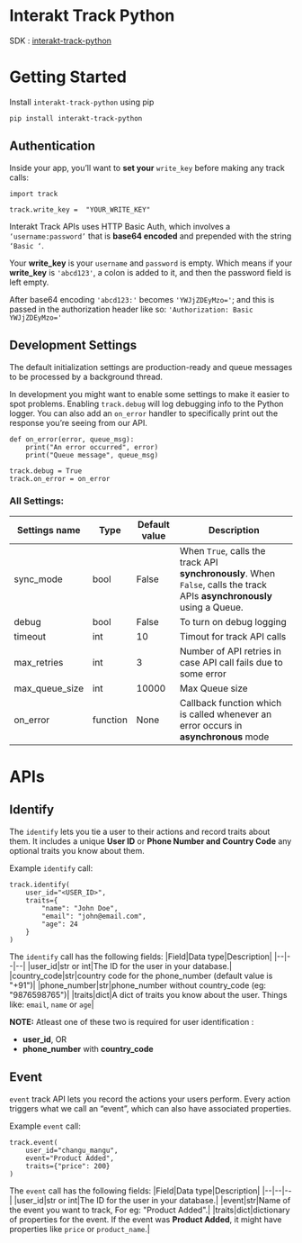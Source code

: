 # Interakt Track Python
SDK : [interakt-track-python](https://pypi.org/project/interakt-track-python/)

# Getting Started

Install `interakt-track-python` using pip

    pip install interakt-track-python
    
## Authentication
Inside your app, you’ll want to **set your** `write_key` before making any track calls:
```
import track

track.write_key =  "YOUR_WRITE_KEY"
```
Interakt Track APIs uses HTTP Basic Auth, which involves a `‘username:password’` that is **base64 encoded** and prepended with the string `‘Basic ‘`. 

Your **write_key** is your `username` and `password` is empty. Which means if your **write_key** is `'abcd123'`,  a colon is added to it, and then the password field is left empty. 

After base64 encoding `'abcd123:'` becomes `'YWJjZDEyMzo='`; and this is passed in the authorization header like so: `'Authorization: Basic YWJjZDEyMzo='`



## Development Settings

The default initialization settings are production-ready and queue messages to be processed by a background thread.

In development you might want to enable some settings to make it easier to spot problems. Enabling `track.debug` will log debugging info to the Python logger. You can also add an `on_error` handler to specifically print out the response you’re seeing from our API.
```
def on_error(error, queue_msg):
    print("An error occurred", error)
    print("Queue message", queue_msg)

track.debug = True
track.on_error = on_error
```
### All Settings:
|Settings name|Type|Default value|Description|
|--|--|--|--|
|sync_mode|bool|False|When `True`, calls the track API **synchronously**. When `False`, calls the track APIs **asynchronously** using a Queue.|
|debug|bool|False|To turn on debug logging|
|timeout|int|10|Timout for track API calls|
|max_retries|int|3|Number of API retries in case API call fails due to some error|
|max_queue_size|int|10000|Max Queue size|
|on_error|function|None|Callback function which is called whenever an error occurs in **asynchronous** mode


# APIs
## Identify
The `identify` lets you tie a user to their actions and record traits about them. It includes a unique **User ID** or **Phone Number and Country Code** any optional traits you know about them.

Example `identify` call:
```
track.identify(
	user_id="<USER_ID>",
	traits={
		"name": "John Doe",
		"email": "john@email.com",
		"age": 24
	}
)
```
The `identify` call has the following fields:
|Field|Data type|Description|
|--|--|--|
|user_id|str or int|The ID for the user in your database.|
|country_code|str|country code for the phone_number (default value is "+91")|
|phone_number|str|phone_number without country_code (eg: "9876598765")|
|traits|dict|A dict of traits you know about the user. Things like: `email`, `name` or `age`|

**NOTE:** Atleast one of these two is required for user identification :

 - **user_id**, OR
 - **phone_number** with **country_code**




## Event
`event` track API lets you record the actions your users perform. Every action triggers what we call an “event”, which can also have associated properties.

Example `event` call:
```
track.event(
	user_id="changu_mangu",
	event="Product Added",
	traits={"price": 200}
)
```
The `event` call has the following fields:
|Field|Data type|Description|
|--|--|--|
|user_id|str or int|The ID for the user in your database.|
|event|str|Name of the event you want to track, For eg: "Product Added".|
|traits|dict|dictionary of properties for the event. If the event was **Product Added**, it might have properties like `price` or `product_name`.|
